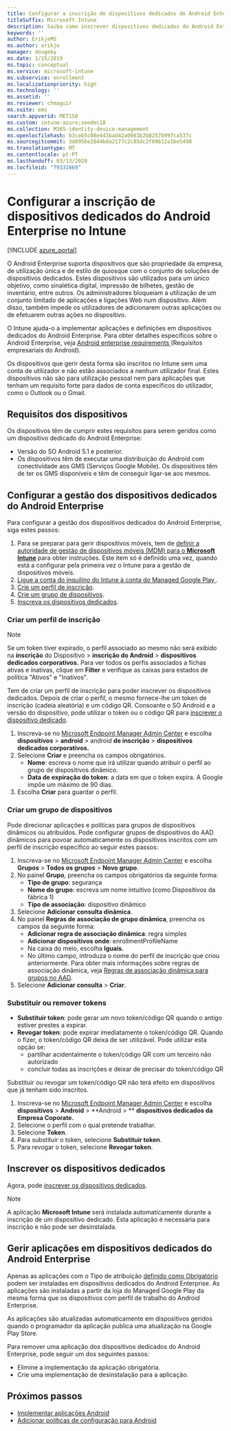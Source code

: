 ```yaml
---
title: Configurar a inscrição de dispositivos dedicados do Android Enterprise no Intune
titleSuffix: Microsoft Intune
description: Saiba como inscrever dispositivos dedicados do Android Enterprise no Intune.
keywords: ''
author: ErikjeMS
ms.author: erikje
manager: dougeby
ms.date: 1/15/2019
ms.topic: conceptual
ms.service: microsoft-intune
ms.subservice: enrollment
ms.localizationpriority: high
ms.technology: ''
ms.assetid: ''
ms.reviewer: chmaguir
ms.suite: ems
search.appverid: MET150
ms.custom: intune-azure;seodec18
ms.collection: M365-identity-device-management
ms.openlocfilehash: b3ceb5c08e443bad42a0983b2b8257b997ca537c
ms.sourcegitcommit: 3d895be2844bda2177c2c85dc2f09612a1be5490
ms.translationtype: MT
ms.contentlocale: pt-PT
ms.lasthandoff: 03/13/2020
ms.locfileid: "79331669"
---
```

# <a name="set-up-intune-enrollment-of-android-enterprise-dedicated-devices"></a>Configurar a inscrição de dispositivos dedicados do Android Enterprise no Intune

[!INCLUDE [azure_portal](../includes/azure_portal.md)]

O Android Enterprise suporta dispositivos que são propriedade da empresa, de utilização única e de estilo de quiosque com o conjunto de soluções de dispositivos dedicados. Estes dispositivos são utilizados para um único objetivo, como sinalética digital, impressão de bilhetes, gestão de inventário, entre outros. Os administradores bloqueiam a utilização de um conjunto limitado de aplicações e ligações Web num dispositivo. Além disso, também impede os utilizadores de adicionarem outras aplicações ou de efetuarem outras ações no dispositivo.

O Intune ajuda-o a implementar aplicações e definições em dispositivos dedicados do Android Enterprise. Para obter detalhes específicos sobre o Android Enterprise, veja [Android enterprise requirements ](https://support.google.com/work/android/answer/6174145?hl=en&ref_topic=6151012) (Requisitos empresariais do Android).

Os dispositivos que gerir desta forma são inscritos no Intune sem uma conta de utilizador e não estão associados a nenhum utilizador final. Estes dispositivos não são para utilização pessoal nem para aplicações que tenham um requisito forte para dados de conta específicos do utilizador, como o Outlook ou o Gmail.

## <a name="device-requirements"></a>Requisitos dos dispositivos

Os dispositivos têm de cumprir estes requisitos para serem geridos como um dispositivo dedicado do Android Enterprise:

- Versão do SO Android 5.1 e posterior.
- Os dispositivos têm de executar uma distribuição do Android com conectividade aos GMS (Serviços Google Mobile). Os dispositivos têm de ter os GMS disponíveis e têm de conseguir ligar-se aos mesmos.

## <a name="set-up-android-enterprise-dedicated-device-management"></a>Configurar a gestão dos dispositivos dedicados do Android Enterprise

Para configurar a gestão dos dispositivos dedicados do Android Enterprise, siga estes passos:

1. Para se preparar para gerir dispositivos móveis, tem de [definir a autoridade de gestão de dispositivos móveis (MDM) para o **Microsoft Intune**](../fundamentals/mdm-authority-set.md) para obter instruções. Este item só é definido uma vez, quando está a configurar pela primeira vez o Intune para a gestão de dispositivos móveis.
2. [Ligue a conta do inquilino do Intune à conta do Managed Google Play ](connect-intune-android-enterprise.md).
3. [Crie um perfil de inscrição](#create-an-enrollment-profile).
4. [Crie um grupo de dispositivos](#create-a-device-group).
5. [Inscreva os dispositivos dedicados](#enroll-the-dedicated-devices).

### <a name="create-an-enrollment-profile"></a>Criar um perfil de inscrição

> [!NOTE]
> Se um token tiver expirado, o perfil associado ao mesmo não será exibido na **inscrição** do Dispositivo > **inscrição do Android** > **dispositivos dedicados corporativos.** Para ver todos os perfis associados a fichas ativas e inativas, clique em **Filter** e verifique as caixas para estados de política "Ativos" e "Inativos". 

Tem de criar um perfil de inscrição para poder inscrever os dispositivos dedicados. Depois de criar o perfil, o mesmo fornece-lhe um token de inscrição (cadeia aleatória) e um código QR. Consoante o SO Android e a versão do dispositivo, pode utilizar o token ou o código QR para [inscrever o dispositivo dedicado](#enroll-the-dedicated-devices).

1. Inscreva-se no [Microsoft Endpoint Manager Admin Center](https://go.microsoft.com/fwlink/?linkid=2109431) e escolha **dispositivos** > **android** > android **de inscrição** > **dispositivos dedicados corporativos.**
2. Selecione **Criar** e preencha os campos obrigatórios.
    - **Nome**: escreva o nome que irá utilizar quando atribuir o perfil ao grupo de dispositivos dinâmico.
    - **Data de expiração do token**: a data em que o token expira. A Google impõe um máximo de 90 dias.
3. Escolha **Criar** para guardar o perfil.

### <a name="create-a-device-group"></a>Criar um grupo de dispositivos

Pode direcionar aplicações e políticas para grupos de dispositivos dinâmicos ou atribuídos. Pode configurar grupos de dispositivos do AAD dinâmicos para povoar automaticamente os dispositivos inscritos com um perfil de inscrição específico ao seguir estes passos:

1. Inscreva-se no [Microsoft Endpoint Manager Admin Center](https://go.microsoft.com/fwlink/?linkid=2109431) e escolha **Grupos** > **Todos os grupos** > **Novo grupo**.
2. No painel **Grupo**, preencha os campos obrigatórios da seguinte forma:
    - **Tipo de grupo**: segurança
    - **Nome do grupo**: escreva um nome intuitivo (como Dispositivos da fábrica 1)
    - **Tipo de associação**: dispositivo dinâmico
3. Selecione **Adicionar consulta dinâmica**.
4. No painel **Regras de associação de grupo dinâmica**, preencha os campos da seguinte forma:
    - **Adicionar regra de associação dinâmica**: regra simples
    - **Adicionar dispositivos onde**: enrollmentProfileName
    - Na caixa do meio, escolha **Iguais.**
    - No último campo, introduza o nome do perfil de inscrição que criou anteriormente.
    Para obter mais informações sobre regras de associação dinâmica, veja [Regras de associação dinâmica para grupos no AAD](https://docs.microsoft.com/azure/active-directory/users-groups-roles/groups-dynamic-membership). 
5. Selecione **Adicionar consulta** > **Criar**.

### <a name="replace-or-remove-tokens"></a>Substituir ou remover tokens

- **Substituir token**: pode gerar um novo token/código QR quando o antigo estiver prestes a expirar.
- **Revogar token**: pode expirar imediatamente o token/código QR. Quando o fizer, o token/código QR deixa de ser utilizável. Pode utilizar esta opção se:
  - partilhar acidentalmente o token/código QR com um terceiro não autorizado
  - concluir todas as inscrições e deixar de precisar do token/código QR

Substituir ou revogar um token/código QR não terá efeito em dispositivos que já tenham sido inscritos.

1. Inscreva-se no [Microsoft Endpoint Manager Admin Center](https://go.microsoft.com/fwlink/?linkid=2109431) e escolha **dispositivos** > **Android** > **Android > ** **dispositivos dedicados da Empresa Coporate.**
2. Selecione o perfil com o qual pretende trabalhar.
3. Selecione **Token**.
4. Para substituir o token, selecione **Substituir token**.
5. Para revogar o token, selecione **Revogar token**.

## <a name="enroll-the-dedicated-devices"></a>Inscrever os dispositivos dedicados

Agora, pode [inscrever os dispositivos dedicados](android-dedicated-devices-fully-managed-enroll.md).

> [!NOTE]
> A aplicação **Microsoft Intune** será instalada automaticamente durante a inscrição de um dispositivo dedicado.  Esta aplicação é necessária para inscrição e não pode ser desinstalada. 

## <a name="managing-apps-on-android-enterprise-dedicated-devices"></a>Gerir aplicações em dispositivos dedicados do Android Enterprise

Apenas as aplicações com o Tipo de atribuição [definido como Obrigatório](../apps/apps-deploy.md#assign-an-app) podem ser instaladas em dispositivos dedicados do Android Enterprise. As aplicações são instaladas a partir da loja do Managed Google Play da mesma forma que os dispositivos com perfil de trabalho do Android Enterprise.

As aplicações são atualizadas automaticamente em dispositivos geridos quando o programador da aplicação publica uma atualização na Google Play Store.

Para remover uma aplicação dos dispositivos dedicados do Android Enterprise, pode seguir um dos seguintes passos:
- Elimine a implementação da aplicação obrigatória.
- Crie uma implementação de desinstalação para a aplicação.

## <a name="next-steps"></a>Próximos passos
- [Implementar aplicações Android](../apps/apps-deploy.md)
- [Adicionar políticas de configuração para Android](../configuration/device-profiles.md)
